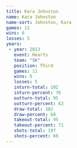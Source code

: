 ```yaml
---
title: Kara Johnston
name: Kara Johnston
name-sort: Johnston, Kara
games: 11
wins: 6
losses: 5
years:
 - year: 2013
   event: Hearts
   team: "SK"
   position: Third
   games: 11
   wins: 6
   losses: 5
   inturn-total: 102
   inturn-percent: 76
   outturn-total: 95
   outturn-percent: 62
   draw-total: 102
   draw-percent: 68
   takeout-total: 95
   takeout-percent: 71
   shots-total: 197
   shots-percent: 69
---
```

